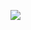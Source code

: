 ﻿[![](https://www.herokucdn.com/deploy/button.png)](https://heroku.com/deploy?template=https://github.com/xtrdjfrtg0K/khgfghrh.git)
